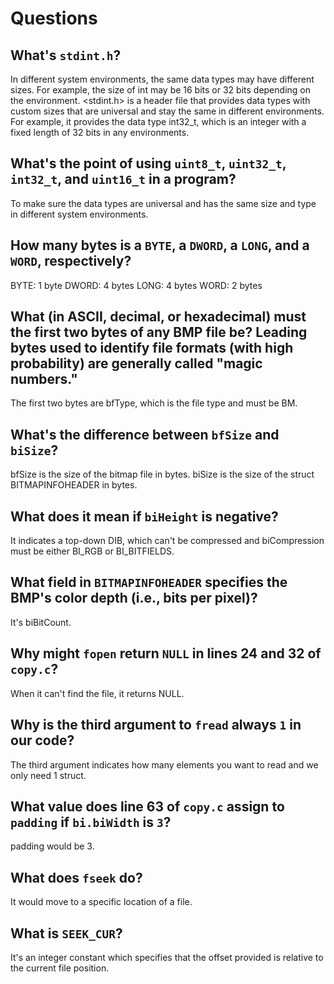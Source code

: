 # Questions

## What's `stdint.h`?

In different system environments, the same data types may have different sizes.
For example, the size of int may be 16 bits or 32 bits depending on the environment.
<stdint.h> is a header file that provides data types with custom sizes that are universal and stay the same in different environments.
For example, it provides the data type int32_t, which is an integer with a fixed length of 32 bits in any environments.

## What's the point of using `uint8_t`, `uint32_t`, `int32_t`, and `uint16_t` in a program?

To make sure the data types are universal and has the same size and type in different system environments.

## How many bytes is a `BYTE`, a `DWORD`, a `LONG`, and a `WORD`, respectively?

BYTE: 1 byte
DWORD: 4 bytes
LONG: 4 bytes
WORD: 2 bytes

## What (in ASCII, decimal, or hexadecimal) must the first two bytes of any BMP file be? Leading bytes used to identify file formats (with high probability) are generally called "magic numbers."

The first two bytes are bfType, which is the file type and must be BM.

## What's the difference between `bfSize` and `biSize`?

bfSize is the size of the bitmap file in bytes.
biSize is the size of the struct BITMAPINFOHEADER in bytes.

## What does it mean if `biHeight` is negative?

It indicates a top-down DIB, which can't be compressed and biCompression must be either BI_RGB or BI_BITFIELDS.

## What field in `BITMAPINFOHEADER` specifies the BMP's color depth (i.e., bits per pixel)?

It's biBitCount.

## Why might `fopen` return `NULL` in lines 24 and 32 of `copy.c`?

When it can't find the file, it returns NULL.

## Why is the third argument to `fread` always `1` in our code?

The third argument indicates how many elements you want to read and we only need 1 struct.

## What value does line 63 of `copy.c` assign to `padding` if `bi.biWidth` is `3`?

padding would be 3.

## What does `fseek` do?

It would move to a specific location of a file.

## What is `SEEK_CUR`?

It's an integer constant which specifies that the offset provided is relative to the current file position.

